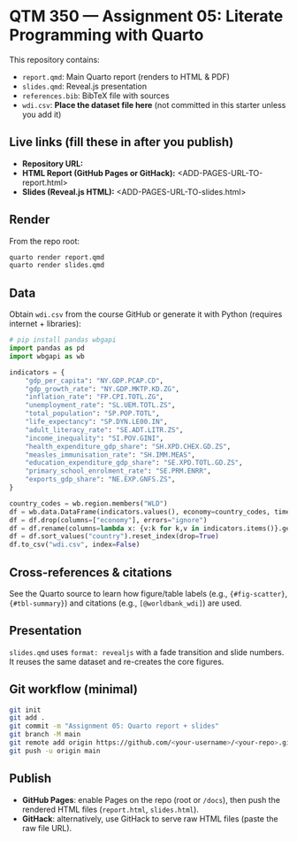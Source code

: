 # QTM 350 — Assignment 05: Literate Programming with Quarto

This repository contains:
- `report.qmd`: Main Quarto report (renders to HTML & PDF)
- `slides.qmd`: Reveal.js presentation
- `references.bib`: BibTeX file with sources
- `wdi.csv`: **Place the dataset file here** (not committed in this starter unless you add it)

## Live links (fill these in after you publish)
- **Repository URL:** <ADD-YOUR-REPO-URL>
- **HTML Report (GitHub Pages or GitHack):** <ADD-PAGES-URL-TO-report.html>
- **Slides (Reveal.js HTML):** <ADD-PAGES-URL-TO-slides.html>

## Render
From the repo root:
```bash
quarto render report.qmd
quarto render slides.qmd
```

## Data
Obtain `wdi.csv` from the course GitHub or generate it with Python (requires internet + libraries):

```python
# pip install pandas wbgapi
import pandas as pd
import wbgapi as wb

indicators = {
    "gdp_per_capita": "NY.GDP.PCAP.CD",
    "gdp_growth_rate": "NY.GDP.MKTP.KD.ZG",
    "inflation_rate": "FP.CPI.TOTL.ZG",
    "unemployment_rate": "SL.UEM.TOTL.ZS",
    "total_population": "SP.POP.TOTL",
    "life_expectancy": "SP.DYN.LE00.IN",
    "adult_literacy_rate": "SE.ADT.LITR.ZS",
    "income_inequality": "SI.POV.GINI",
    "health_expenditure_gdp_share": "SH.XPD.CHEX.GD.ZS",
    "measles_immunisation_rate": "SH.IMM.MEAS",
    "education_expenditure_gdp_share": "SE.XPD.TOTL.GD.ZS",
    "primary_school_enrolment_rate": "SE.PRM.ENRR",
    "exports_gdp_share": "NE.EXP.GNFS.ZS",
}

country_codes = wb.region.members("WLD")
df = wb.data.DataFrame(indicators.values(), economy=country_codes, time=2022, skipBlanks=True, labels=True).reset_index()
df = df.drop(columns=["economy"], errors="ignore")
df = df.rename(columns=lambda x: {v:k for k,v in indicators.items()}.get(x, x).lower())
df = df.sort_values("country").reset_index(drop=True)
df.to_csv("wdi.csv", index=False)
```

## Cross-references & citations
See the Quarto source to learn how figure/table labels (e.g., `{#fig-scatter}`, `{#tbl-summary}`) and citations (e.g., `[@worldbank_wdi]`) are used.

## Presentation
`slides.qmd` uses `format: revealjs` with a fade transition and slide numbers. It reuses the same dataset and re-creates the core figures.

## Git workflow (minimal)
```bash
git init
git add .
git commit -m "Assignment 05: Quarto report + slides"
git branch -M main
git remote add origin https://github.com/<your-username>/<your-repo>.git
git push -u origin main
```

## Publish
- **GitHub Pages**: enable Pages on the repo (root or `/docs`), then push the rendered HTML files (`report.html`, `slides.html`).
- **GitHack**: alternatively, use GitHack to serve raw HTML files (paste the raw file URL).
